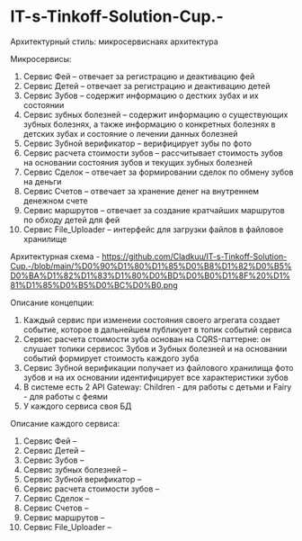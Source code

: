 # IT-s-Tinkoff-Solution-Cup.-


Архитектурный стиль: микросервиснаях архитектура

Микросервисы:
1.	Сервис Фей – отвечает за регистрацию и деактивацию фей
2.	Сервис Детей – отвечает за регистрацию и деактивацию детей
3.	Сервис Зубов – содержит информацию о дестких зубах и их состоянии
4.	Сервис зубных болезней – содержит информацию о существующих зубных болезнях, а также информацию о конкретных болезнях в детских зубах и состояние о лечении данных болезней
5.	Сервис Зубной верификатор – верифицирует зубы по фото
6.	Сервис расчета стоимости зубов – рассчитывает стоимость зубов на основании состояния зубов и текущих зубных болезней
7.	Сервис Сделок – отвечает за формировании сделок по обмену зубов на деньги
8.	Сервис Счетов – отвечает за хранение денег на внутреннем денежном счете
9.	Сервис маршрутов – отвечает за создание кратчайших маршрутов по обходу детей для фей
10.	Сервис File_Uploader – интерфейс для загрузки файлов в файловое хранилище


Архитектурная схема - https://github.com/Cladkuu/IT-s-Tinkoff-Solution-Cup.-/blob/main/%D0%90%D1%80%D1%85%D0%B8%D1%82%D0%B5%D0%BA%D1%82%D1%83%D1%80%D0%BD%D0%B0%D1%8F%20%D1%81%D1%85%D0%B5%D0%BC%D0%B0.png

Описание концепции:
1. Каждый сервис при изменеии состояния своего агрегата создает событие, которое в дальнейшем публикует в топик событий сервиса
2. Сервис расчета стоимости зуба основан на CQRS-паттерне: он слушает топики сервисос Зубов и Зубных болезней и на основании событий формирует стоимость каждого зуба
3. Сервис Зубной верификации получает из файлового хранилища фото зубов и на их основании идентифицирует все характеристики зубов
4. В системе есть 2 API Gateway: Children - для работы с детьми и Fairy - для работы с феями
5. У каждого сервиса своя БД


Описание каждого сервиса:
1.	Сервис Фей – 
2.	Сервис Детей – 
3.	Сервис Зубов – 
4.	Сервис зубных болезней – 
5.	Сервис Зубной верификатор – 
6.	Сервис расчета стоимости зубов – 
7.	Сервис Сделок – 
8.	Сервис Счетов – 
9.	Сервис маршрутов – 
10.	Сервис File_Uploader – 
